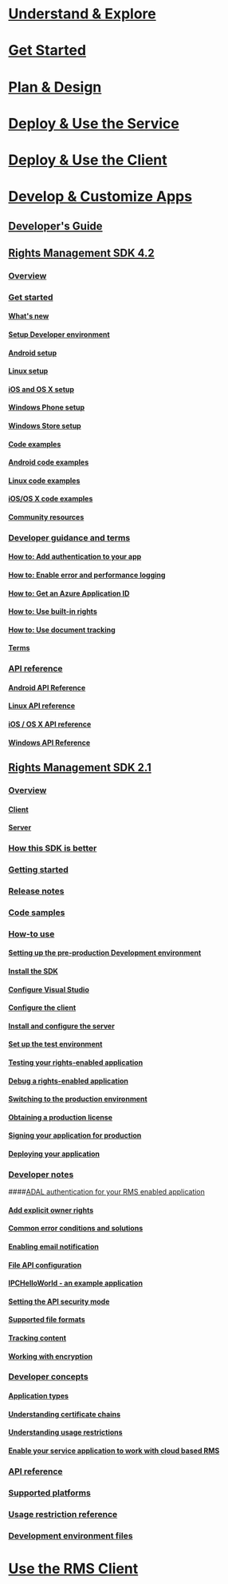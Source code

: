 # [Understand & Explore](/rights-management/understand-explore/azure-rights-management)
# [Get Started](/rights-management/get-started/requirements-azure-rms)
# [Plan & Design](/rights-management/plan-design/deployment-roadmap)
# [Deploy & Use the Service](/rights-management/deploy-use/activate-service)
# [Deploy & Use the Client](/rights-management/rms-client/use-client)
# [Develop & Customize Apps](developers-guide.md)
## [Developer's Guide](developers-guide.md)
## [Rights Management SDK 4.2](active-directory-rights-management-services-multi-platform-thin-client-sdk-portal.md)
### [Overview](overview.md)
### [Get started](get-started.md)
#### [What's new](release-notes.md)
#### [Setup Developer environment](setup-Developer-environment.md)
#### [Android setup](android-sdk.md)
#### [Linux setup](linux-setup.md)
#### [iOS and OS X setup](ios-sdk.md)
#### [Windows Phone setup](windows-phone-apps.md)
#### [Windows Store setup](winrt-sdk.md)
#### [Code examples](code-examples.md)
#### [Android code examples](android-code.md)
#### [Linux code examples](linux-c-code-examples.md)
#### [iOS/OS X code examples](ios-os-x-code-examples.md)
#### [Community resources](community-resources.md)
### [Developer guidance and terms](core-concepts.md)
#### [How to: Add authentication to your app](authentication-integration.md)
#### [How to: Enable error and performance logging](enabling-logging.md)
#### [How to: Get an Azure Application ID](application-id.md)
#### [How to: Use built-in rights](built-in-rights-usage-restriction-reference.md)
#### [How to: Use document tracking](how-to-use-document-tracking.md)
#### [Terms](terms.md)
### [API reference](api-reference-4-2.md)
#### [Android API Reference](android-namespaces.md)
#### [Linux API reference](linux-c-api-reference.md)
#### [iOS / OS X API reference](/rights-management/sdk/4.2/api/iOS/iOS)
#### [Windows API Reference](/rights-management/sdk/4.2/api/winrt/Microsoft.RightsManagement)
## [Rights Management SDK 2.1](microsoft-information-protection-and-control-client-portal.md)
### [Overview](ad-rms-overview.md)
#### [Client](ad-rms-client.md)
#### [Server](ad-rms-server.md)
### [How this SDK is better](differences-between-ad-rms-and-ad-rms-2-0.md)
### [Getting started](getting-started-with-ad-rms-2-0.md)
### [Release notes](release-notes-rtm.md)
### [Code samples](samples.md)
### [How-to use](how-to-use-msipc.md)
#### [Setting up the pre-production Development environment](how-to-set-up-the-pre-production-Development-environment.md)
#### [Install the SDK](create-your-first-rights-aware-application.md)
#### [Configure Visual Studio](how-to-configure-a-visual-studio-project-to-use-the-ad-rms-sdk-2-0.md)
#### [Configure the client](how-to-configure-the-ad-rms-client-2-0.md)
#### [Install and configure the server](how-to-install-and-configure-an-rms-server.md)
#### [Set up the test environment](how-to-set-up-your-test-environment.md)
#### [Testing your rights-enabled application](running-your-first-application.md)
#### [Debug a rights-enabled application](debugging-applications-that-use-ad-rms.md)
#### [Switching to the production environment](switching-to-the-production-environment.md)
#### [Obtaining a production license](obtaining-a-production-license.md)
#### [Signing your application for production](signing-your-application-for-production.md)
#### [Deploying your application](deploying-your-application.md)
### [Developer notes](Developer-notes.md)
####[ADAL authentication for your RMS enabled application](ADAL-authentication.md)
#### [Add explicit owner rights](add-explicit-owner-rights.md)
#### [Common error conditions and solutions](common-error-conditions-and-solutions.md)
#### [Enabling email notification](how-to-enable-email-notification.md)
#### [File API configuration](file-api-configuration.md)
#### [IPCHelloWorld - an example application](how-to-build-your-first-application.md)
#### [Setting the API security mode](setting-the-api-security-mode-api-mode.md)
#### [Supported file formats](supported-file-formats.md)
#### [Tracking content](tracking-content.md)
#### [Working with encryption](working-with-encryption.md)
### [Developer concepts](ad-rms-concepts-nav.md)
#### [Application types](application-types.md)
#### [Understanding certificate chains](understanding-certificate-chains.md)
#### [Understanding usage restrictions](understanding-usage-restrictions.md)
#### [Enable your service application to work with cloud based RMS](how-to-use-file-api-with-aadrm-cloud.md)
### [API reference](api-reference-2-1.md)
### [Supported platforms](supported-platforms.md)
### [Usage restriction reference](usage-restriction-reference.md)
### [Development environment files](sdk-elements.md)
# [Use the RMS Client](/rights-management/rms-client/use-client)
